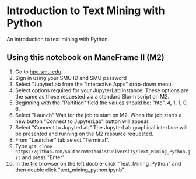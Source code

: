 # Introduction to Text Mining with Python

An introduction to text mining with Python.

## Using this notebook on ManeFrame II (M2)

1.  Go to [hpc.smu.edu](https://hpc.smu.edu/).
2.  Sign in using your SMU ID and SMU password
3.  Select "JupyterLab from the "Interactive Apps" drop-down menu.
4.  Select options required for your JupyterLab instance. These options are the
    same as those requested via a standard Slurm script on M2.
5.  Beginning with the "Partition" field the values should be: "htc", 4, 1, 1,
    0, 6.
6.  Select "Launch" Wait for the job to start on M2. When the job starts
    a new button "Connect to JupyterLab" button will appear.
7.  Select "Connect to JupyterLab" The JupyterLab graphical interface will be
    presented and running on the M2 resource requested.
8.  From "Launcher" tab select "Terminal".
9.  Type ``git clone
    https://github.com/SouthernMethodistUniversity/Text_Mining_Python.git`` and
    press "Enter"
10. In the file browser on the left double-click "Text_Mining_Python" and then
    double click "text_mining_python.ipynb"

